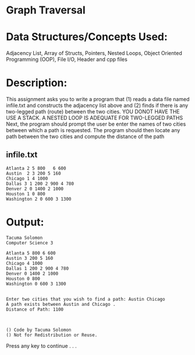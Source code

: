 Graph Traversal
===============


Data Structures/Concepts Used:
==============================
Adjacency List, Array of Structs, Pointers, Nested Loops,
Object Oriented Programming (OOP), File I/O, Header and cpp files


Description:
============
This assignment asks you to write a program that 
	(1) reads a data file named infile.txt and constructs the adjacency list above and 
	(2) finds if there is any two-legged path (route) between the two cities.
YOU DONOT HAVE THE USE A STACK. A NESTED LOOP IS ADEQUATE FOR TWO-LEGGED PATHS
Next, the program should prompt the user be enter the names of two cities 
between which a path is requested. The program should then locate any path 
between the two cities and compute the distance of the path

infile.txt
----------
	Atlanta 2 5 800   6 600
	Austin  2 3 200 5 160
	Chicago 1 4 1000
	Dallas 3 1 200 2 900 4 780
	Denver 2 0 1400 2 1000
	Houston 1 0 800
	Washington 2 0 600 3 1300


Output:
=======
	Tacuma Solomon
	Computer Science 3

	Atlanta 5 800 6 600
	Austin 3 200 5 160
	Chicago 4 1000
	Dallas 1 200 2 900 4 780
	Denver 0 1400 2 1000
	Houston 0 800
	Washington 0 600 3 1300


	Enter two cities that you wish to find a path: Austin Chicago
	A path exists between Austin and Chicago .
	Distance of Path: 1100



	() Code by Tacuma Solomon
	() Not for Redistribution or Reuse.

Press any key to continue . . .
